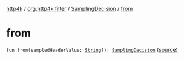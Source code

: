 [http4k](../../index.md) / [org.http4k.filter](../index.md) / [SamplingDecision](index.md) / [from](./from.md)

# from

`fun from(sampledHeaderValue: `[`String`](https://kotlinlang.org/api/latest/jvm/stdlib/kotlin/-string/index.html)`?): `[`SamplingDecision`](index.md) [(source)](https://github.com/http4k/http4k/blob/master/http4k-core/src/main/kotlin/org/http4k/filter/ZipkinTraces.kt#L36)